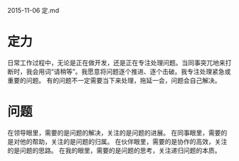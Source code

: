 2015-11-06 定.md
# 定力
日常工作过程中，无论是正在做开发，还是正在专注处理问题。当同事突兀地来打断时，我会用词“请稍等”。我愿意将问题逐个推进、逐个击破。我专注处理紧急或重要的问题。
有的问题不一定需要当下来处理，拖延一会，问题会自己解决。
# 问题
在领导眼里，需要的是问题的解决，关注的是问题的进展。
在同事眼里，需要的是对他的帮助，关注的是问题的归属。
在伙伴眼里，需要的是协作的高效，关注的是问题的思路。
在我的眼里，需要的是问题的思考，关注递归问题的本质。